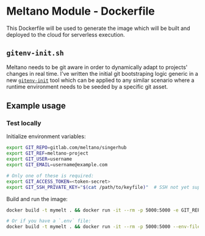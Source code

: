 # Meltano Module - Dockerfile

This Dockerfile will be used to generate the image which will be built and deployed
to the cloud for serverless execution.

## `gitenv-init.sh`

Meltano needs to be git aware in order to dynamically adapt to
projects' changes in real time. I've written the initial git bootstraping
logic generic in a new [`gitenv-init`](https://github.com/dataops-tk/gitenv-init/blob/main/gitenv-bootstrap.sh)
tool which can be applied to any similar scenario where a runtime
environment needs to be seeded by a specific git asset.

## Example usage

### Test locally

Initialize environment variables:

```bash
export GIT_REPO=gitlab.com/meltano/singerhub
export GIT_REF=meltano-project
export GIT_USER=username
export GIT_EMAIL=username@example.com

# Only one of these is required:
export GIT_ACCESS_TOKEN=<token-secret>
export GIT_SSH_PRIVATE_KEY="$(cat /path/to/keyfile)"  # SSH not yet supported
```

Build and run the image:

```bash
docker build -t mymelt . && docker run -it --rm -p 5000:5000 -e GIT_REPO -e GIT_REF -e GIT_USER -e GIT_EMAIL --name meltui mymelt

# Or if you have a `.env` file:
docker build -t mymelt . && docker run -it --rm -p 5000:5000 --env-file=./.env --name meltui mymelt
```
